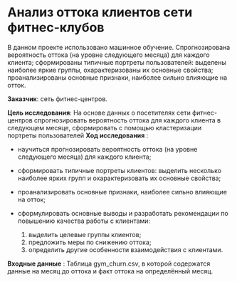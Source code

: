 #  Анализ оттока клиентов сети фитнес-клубов 

В данном проекте использовано машинное обучение. Спрогнозирована вероятность оттока (на уровне следующего месяца) для каждого клиента; сформированы типичные портреты пользователей: выделены наиболее яркие группы, охарактеризованы их основные свойства; проанализированы основные признаки, наиболее сильно влияющие на отток.

**Заказчик**: сеть фитнес-центров.

**Цель исследования**: На основе данных о посетителях сети фитнес-центров спрогнозировать вероятность оттока для каждого клиента в следующем месяце, сформировать с помощью кластеризации портреты пользователей
**Ход исследования** : 
- научиться прогнозировать вероятность оттока (на уровне следующего месяца) для каждого клиента;

- сформировать типичные портреты клиентов: выделить несколько наиболее ярких групп и охарактеризовать их основные свойства;

- проанализировать основные признаки, наиболее сильно влияющие на отток;

- сформулировать основные выводы и разработать рекомендации по повышению качества работы с клиентами:

    1) выделить целевые группы клиентов;    
    2) предложить меры по снижению оттока;    
    3) определить другие особенности взаимодействия с клиентами.



**Входные данные** : Таблица gym_churn.csv, в которой содержатся данные на месяц до оттока и факт оттока на определённый месяц. 
